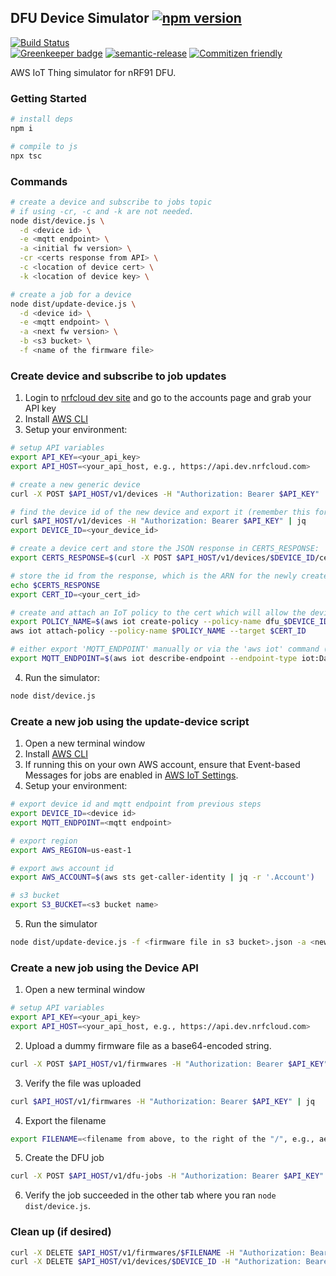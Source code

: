 ## DFU Device Simulator [![npm version](https://img.shields.io/npm/v/@nrfcloud/dfu-device-simulator.svg)](https://www.npmjs.com/package/@nrfcloud/dfu-device-simulator)

[![Build Status](https://codebuild.us-east-1.amazonaws.com/badges?uuid=eyJlbmNyeXB0ZWREYXRhIjoiSUN2dWhRcCs2MnZMQjZ1ay9XcFdUbDVOS1NEQ3Y0dHZlUEZEY1dMK1pZam5hUWhxNmlDVGVaZkIreDJXRGk4emdsY2wxZFp2b3hjOUI2YWJhL04zMGtJPSIsIml2UGFyYW1ldGVyU3BlYyI6Ijl2S0l1bkpLU0NWclU3UWQiLCJtYXRlcmlhbFNldFNlcmlhbCI6MX0%3D&branch=saga)](https://console.aws.amazon.com/codesuite/codebuild/projects/dfu-device-simulator/history?region=us-east-1)  
[![Greenkeeper badge](https://badges.greenkeeper.io/nRFCloud/dfu-device-simulator.svg)](https://greenkeeper.io/)
[![semantic-release](https://img.shields.io/badge/%20%20%F0%9F%93%A6%F0%9F%9A%80-semantic--release-e10079.svg)](https://github.com/semantic-release/semantic-release)
[![Commitizen friendly](https://img.shields.io/badge/commitizen-friendly-brightgreen.svg)](http://commitizen.github.io/cz-cli/)

AWS IoT Thing simulator for nRF91 DFU.

### Getting Started
```sh
# install deps
npm i

# compile to js
npx tsc
```

### Commands
```sh
# create a device and subscribe to jobs topic
# if using -cr, -c and -k are not needed.
node dist/device.js \
  -d <device id> \
  -e <mqtt endpoint> \
  -a <initial fw version> \
  -cr <certs response from API> \
  -c <location of device cert> \
  -k <location of device key> \

# create a job for a device
node dist/update-device.js \
  -d <device id> \
  -e <mqtt endpoint> \
  -a <next fw version> \
  -b <s3 bucket> \
  -f <name of the firmware file> 
```

### Create device and subscribe to job updates

1. Login to [nrfcloud dev site](https://dev.nrfcloud.com) and go to the accounts page and grab your API key
1. Install [AWS CLI](https://docs.aws.amazon.com/cli/latest/userguide/cli-chap-install.html)
1. Setup your environment:

```sh
# setup API variables
export API_KEY=<your_api_key>
export API_HOST=<your_api_host, e.g., https://api.dev.nrfcloud.com>

# create a new generic device
curl -X POST $API_HOST/v1/devices -H "Authorization: Bearer $API_KEY"

# find the device id of the new device and export it (remember this for next step)
curl $API_HOST/v1/devices -H "Authorization: Bearer $API_KEY" | jq
export DEVICE_ID=<your_device_id>

# create a device cert and store the JSON response in CERTS_RESPONSE:
export CERTS_RESPONSE=$(curl -X POST $API_HOST/v1/devices/$DEVICE_ID/certificates -H "Authorization: Bearer $API_KEY")

# store the id from the response, which is the ARN for the newly created device certificate:
echo $CERTS_RESPONSE
export CERT_ID=<your_cert_id>

# create and attach an IoT policy to the cert which will allow the device to connect and communicate over all the necessary topics
export POLICY_NAME=$(aws iot create-policy --policy-name dfu_$DEVICE_ID --policy-document file://data/policy.json | jq -r '.policyName')
aws iot attach-policy --policy-name $POLICY_NAME --target $CERT_ID

# either export 'MQTT_ENDPOINT' manually or via the 'aws iot' command (remember for next step)
export MQTT_ENDPOINT=$(aws iot describe-endpoint --endpoint-type iot:Data-ATS | grep endpointAddress | awk '{ print  $2; }' | tr -d '"')
```

4. Run the simulator:
```sh
node dist/device.js
```

### Create a new job using the update-device script
1. Open a new terminal window
1. Install [AWS CLI](https://docs.aws.amazon.com/cli/latest/userguide/cli-chap-install.html)
1. If running this on your own AWS account, ensure that Event-based Messages for jobs are enabled in [AWS IoT Settings](https://us-east-1.console.aws.amazon.com/iot/home?region=us-east-1#/settings).
1. Setup your environment:

```sh
# export device id and mqtt endpoint from previous steps
export DEVICE_ID=<device id>
export MQTT_ENDPOINT=<mqtt endpoint>

# export region
export AWS_REGION=us-east-1

# export aws account id
export AWS_ACCOUNT=$(aws sts get-caller-identity | jq -r '.Account')

# s3 bucket
export S3_BUCKET=<s3 bucket name>
```

5. Run the simulator
```sh
node dist/update-device.js -f <firmware file in s3 bucket>.json -a <new firmware version string>
```

### Create a new job using the Device API
1. Open a new terminal window

```sh
# setup API variables
export API_KEY=<your_api_key>
export API_HOST=<your_api_host, e.g., https://api.dev.nrfcloud.com>
```

2. Upload a dummy firmware file as a base64-encoded string.
```sh
curl -X POST $API_HOST/v1/firmwares -H "Authorization: Bearer $API_KEY" -d '{"file": "ewogICAgIm9wZXJhdGlvbiI6ImN1c3RvbUpvYiIsCiAgICAib3RoZXJJbmZvIjoic29tZVZhbHVlIgp9Cg==", "filename": "my-firmware.hex"}'
```

3. Verify the file was uploaded
```sh
curl $API_HOST/v1/firmwares -H "Authorization: Bearer $API_KEY" | jq
```

4. Export the filename
```sh
export FILENAME=<filename from above, to the right of the "/", e.g., ae8a992c-0588-4dab-bb26-5ba47e45ecc7-my-firmware.hex>
```

5. Create the DFU job
```sh
curl -X POST $API_HOST/v1/dfu-jobs -H "Authorization: Bearer $API_KEY" -d '{ "deviceIdentifiers": ["'$DEVICE_ID'"], "filename": "'$FILENAME'", "version": "1.1" }'
```

6. Verify the job succeeded in the other tab where you ran `node dist/device.js`.

### Clean up (if desired)

```sh
curl -X DELETE $API_HOST/v1/firmwares/$FILENAME -H "Authorization: Bearer $API_KEY"
curl -X DELETE $API_HOST/v1/devices/$DEVICE_ID -H "Authorization: Bearer $API_KEY"
```
